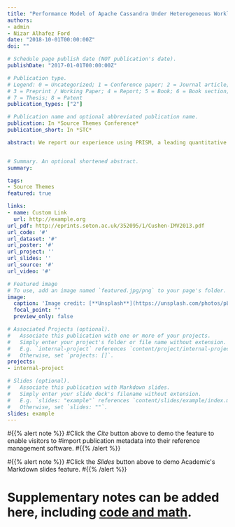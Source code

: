 ```yaml
---
title: "Performance Model of Apache Cassandra Under Heterogeneous Workload Using the Quantitative Verification Approach"
authors:
- admin
- Nizar Alhafez Ford
date: "2018-10-01T00:00:00Z"
doi: ""

# Schedule page publish date (NOT publication's date).
publishDate: "2017-01-01T00:00:00Z"

# Publication type.
# Legend: 0 = Uncategorized; 1 = Conference paper; 2 = Journal article;
# 3 = Preprint / Working Paper; 4 = Report; 5 = Book; 6 = Book section;
# 7 = Thesis; 8 = Patent
publication_types: ["2"]

# Publication name and optional abbreviated publication name.
publication: In *Source Themes Conference*
publication_short: In *STC*

abstract: We report our experience using PRISM, a leading quantitative verification engine, to formulate a performance model of Apache Cassandra, a popular NoSQL database, under a simple form of hybrid operational/analytical workload, since such heterogeneous workloads have shown to have significant implications for the deployment and elastic strategies of these databases. Some current literature suggest that, compared to classical performance modelling tools, quantitative verification provides a more rigorous analysis framework. We aim to explore the effectiveness and applicability of this approach in practice which we identify as relevant to our use case. We present a partial model of a single Cassandra node that predicts its maximum throughput under various system and workload parameters and validate this model experimentally. Furthermore, we show the limitations of extending this model using PRISM to address other interesting properties, identifying the need for scalable analytical modelling approaches for realistic highly concurrent systems under heterogeneous workloads. 


# Summary. An optional shortened abstract.
summary: 

tags:
- Source Themes
featured: true

links:
- name: Custom Link
  url: http://example.org
url_pdf: http://eprints.soton.ac.uk/352095/1/Cushen-IMV2013.pdf
url_code: '#'
url_dataset: '#'
url_poster: '#'
url_project: ''
url_slides: ''
url_source: '#'
url_video: '#'

# Featured image
# To use, add an image named `featured.jpg/png` to your page's folder. 
image:
  caption: 'Image credit: [**Unsplash**](https://unsplash.com/photos/pLCdAaMFLTE)'
  focal_point: ""
  preview_only: false

# Associated Projects (optional).
#   Associate this publication with one or more of your projects.
#   Simply enter your project's folder or file name without extension.
#   E.g. `internal-project` references `content/project/internal-project/index.md`.
#   Otherwise, set `projects: []`.
projects:
- internal-project

# Slides (optional).
#   Associate this publication with Markdown slides.
#   Simply enter your slide deck's filename without extension.
#   E.g. `slides: "example"` references `content/slides/example/index.md`.
#   Otherwise, set `slides: ""`.
slides: example
---
```


#{{% alert note %}}
#Click the *Cite* button above to demo the feature to enable visitors to #import publication metadata into their reference management software.
#{{% /alert %}}

#{{% alert note %}}
#Click the *Slides* button above to demo Academic's Markdown slides feature.
#{{% /alert %}}

# Supplementary notes can be added here, including [code and math](https://sourcethemes.com/academic/docs/writing-markdown-latex/).

